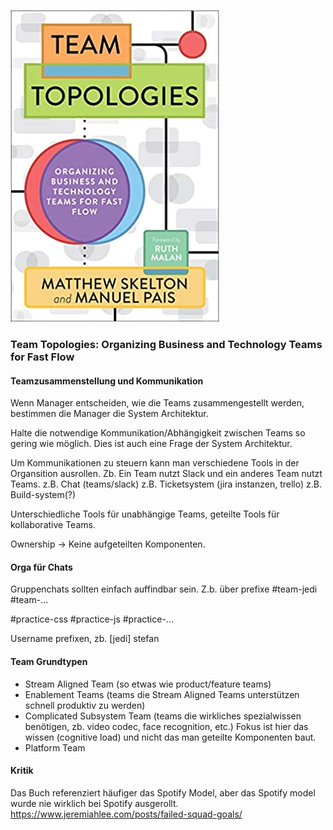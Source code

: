 ![cover](cover.jpg)

### Team Topologies: Organizing Business and Technology Teams for Fast Flow

#### Teamzusammenstellung und Kommunikation
Wenn Manager entscheiden, wie die Teams zusammengestellt werden, bestimmen die Manager die System Architektur.

Halte die notwendige Kommunikation/Abhängigkeit zwischen Teams so gering wie möglich.
Dies ist auch eine Frage der System Architektur.

Um Kommunikationen zu steuern kann man verschiedene Tools in der Organsition ausrollen.
Zb. Ein Team nutzt Slack und ein anderes Team nutzt Teams.
z.B. Chat (teams/slack)
z.B. Ticketsystem (jira instanzen, trello)
z.B. Build-system(?) 

Unterschiedliche Tools für unabhängige Teams, geteilte Tools für kollaborative Teams.

Ownership -> Keine aufgeteilten Komponenten.

#### Orga für Chats
Gruppenchats sollten einfach auffindbar sein. Z.b. über prefixe
#team-jedi
#team-...

#practice-css
#practice-js
#practice-...

Username prefixen, zb. [jedi] stefan


#### Team Grundtypen
- Stream Aligned Team (so etwas wie product/feature teams)
- Enablement Teams (teams die Stream Aligned Teams unterstützen schnell produktiv zu werden)
- Complicated Subsystem Team (teams die wirkliches spezialwissen benötigen, zb. video codec, face recognition, etc.) Fokus ist hier das wissen (cognitive load) und nicht das man geteilte Komponenten baut.
- Platform Team

#### Kritik
Das Buch referenziert häufiger das Spotify Model, aber das Spotify model wurde nie wirklich bei Spotify ausgerollt.
https://www.jeremiahlee.com/posts/failed-squad-goals/


